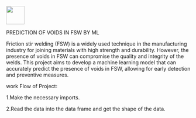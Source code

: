 <img src="![image](https://github.com/Namog0916/Prediction-of-Voids-in-FSW-by-Machine-Learning-Project/assets/126410835/31d6f657-6143-4bec-95e0-866b8427712f)" width=50/>



 PREDICTION OF VOIDS IN FSW BY ML

Friction stir welding (FSW) is a widely used technique in the manufacturing industry for joining materials with high strength and durability. However, the presence of voids in FSW can compromise the quality and integrity of the welds. This project aims to develop a machine learning model that can accurately predict the presence of voids in FSW, allowing for early detection and preventive measures.

work Flow of Project:

1.Make the necessary imports.

2.Read the data into the data frame and get the shape of the data.
